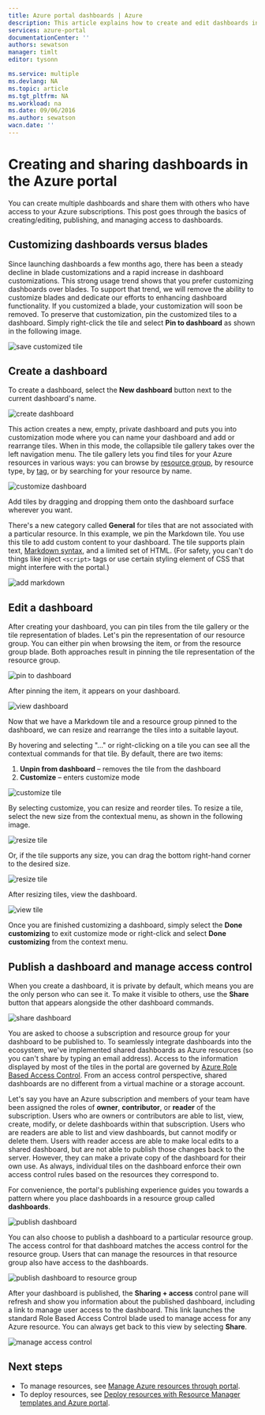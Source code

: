 ```yaml
---
title: Azure portal dashboards | Azure
description: This article explains how to create and edit dashboards in the Azure portal.
services: azure-portal
documentationCenter: ''
authors: sewatson
manager: timlt
editor: tysonn

ms.service: multiple
ms.devlang: NA
ms.topic: article
ms.tgt_pltfrm: NA
ms.workload: na
ms.date: 09/06/2016
ms.author: sewatson
wacn.date: ''
---
```


# Creating and sharing dashboards in the Azure portal

You can create multiple dashboards and share them with others who have access to your Azure subscriptions.  This post goes through the basics of creating/editing, publishing, and managing access to dashboards.

## Customizing dashboards versus blades

Since launching dashboards a few months ago, there has been a steady decline in blade customizations and a rapid increase in dashboard customizations. This strong usage trend shows that you prefer customizing dashboards over blades. To support that trend, we will remove the ability to customize blades and dedicate our efforts to enhancing dashboard functionality. If you customized a blade, your customization will soon be removed. To preserve that customization, pin the customized tiles to a dashboard. Simply right-click the tile and select **Pin to dashboard** as shown in the following image.

![save customized tile](./media/azure-portal-dashboards/save-customization.png)

## Create a dashboard

To create a dashboard, select the **New dashboard** button next to the current dashboard's name.  

![create dashboard](./media/azure-portal-dashboards/new-dashboard.png)

This action creates a new, empty, private dashboard and puts you into customization mode where you can name your dashboard and add or rearrange tiles.  When in this mode, the collapsible tile gallery takes over the left navigation menu.  The tile gallery lets you find tiles for your Azure resources in various ways: you can browse by [resource group](../azure-resource-manager/resource-group-overview.md#resource-groups), by resource type, by [tag](../azure-resource-manager/resource-group-using-tags.md), or by searching for your resource by name.  

![customize dashboard](./media/azure-portal-dashboards/customize-dashboard.png)

Add tiles by dragging and dropping them onto the dashboard surface wherever you want.

There's a new category called **General** for tiles that are not associated with a particular resource.  In this example, we pin the Markdown tile.  You use this tile to add custom content to your dashboard.  The tile supports plain text, [Markdown syntax](https://daringfireball.net/projects/markdown/syntax), and a limited set of HTML.  (For safety, you can't do things like inject `<script>` tags or use certain styling element of CSS that might interfere with the portal.) 

![add markdown](./media/azure-portal-dashboards/add-markdown.png)

## Edit a dashboard

After creating your dashboard, you can pin tiles from the tile gallery or the tile representation of blades. Let's pin the representation of our resource group. You can either pin when browsing the item, or from the resource group blade. Both approaches result in pinning the tile representation of the resource group.

![pin to dashboard](./media/azure-portal-dashboards/pin-to-dashboard.png)

After pinning the item, it appears on your dashboard.

![view dashboard](./media/azure-portal-dashboards/view-dashboard.png)

Now that we have a Markdown tile and a resource group pinned to the dashboard, we can resize and rearrange the tiles into a suitable layout.

By hovering and selecting "…" or right-clicking on a tile you can see all the contextual commands for that tile. By default, there are two items:

1. **Unpin from dashboard** – removes the tile from the dashboard
2. **Customize** – enters customize mode

![customize tile](./media/azure-portal-dashboards/customize-tile.png)

By selecting customize, you can resize and reorder tiles. To resize a tile, select the new size from the contextual menu, as shown in the following image.

![resize tile](./media/azure-portal-dashboards/resize-tile.png)

Or, if the tile supports any size, you can drag the bottom right-hand corner to the desired size.

![resize tile](./media/azure-portal-dashboards/resize-corner.png)

After resizing tiles, view the dashboard.

![view tile](./media/azure-portal-dashboards/view-tile.png)

Once you are finished customizing a dashboard, simply select the **Done customizing** to exit customize mode or right-click and select **Done customizing** from the context menu.

## Publish a dashboard and manage access control

When you create a dashboard, it is private by default, which means you are the only person who can see it.  To make it visible to others, use the **Share** button that appears alongside the other dashboard commands.

![share dashboard](./media/azure-portal-dashboards/share-dashboard.png)

You are asked to choose a subscription and resource group for your dashboard to be published to. To seamlessly integrate dashboards into the ecosystem, we've implemented shared dashboards as Azure resources (so you can't share by typing an email address).  Access to the information displayed by most of the tiles in the portal are governed by [Azure Role Based Access Control](../active-directory/role-based-access-control-configure.md ). From an access control perspective, shared dashboards are no different from a virtual machine or a storage account.  

Let's say you have an Azure subscription and members of your team have been assigned the roles of **owner**, **contributor**, or **reader** of the subscription.  Users who are owners or contributors are able to list, view, create, modify, or delete dashboards within that subscription.  Users who are readers are able to list and view dashboards, but cannot modify or delete them.  Users with reader access are able to make local edits to a shared dashboard, but are not able to publish those changes back to the server.  However, they can make a private copy of the dashboard for their own use.  As always, individual tiles on the dashboard enforce their own access control rules based on the resources they correspond to.  

For convenience, the portal's publishing experience guides you towards a pattern where you place dashboards in a resource group called **dashboards**.  

![publish dashboard](./media/azure-portal-dashboards/publish-dashboard.png)

You can also choose to publish a dashboard to a particular resource group.  The access control for that dashboard matches the access control for the resource group.  Users that can manage the resources in that resource group also have access to the dashboards.

![publish dashboard to resource group](./media/azure-portal-dashboards/publish-to-resource-group.png)

After your dashboard is published, the **Sharing + access** control pane will refresh and show you information about the published dashboard, including a link to manage user access to the dashboard.  This link launches the standard Role Based Access Control blade used to manage access for any Azure resource.  You can always get back to this view by selecting **Share**.

![manage access control](./media/azure-portal-dashboards/manage-access.png)

## Next steps

- To manage resources, see [Manage Azure resources through portal](../azure-resource-manager/resource-group-portal.md).
- To deploy resources, see [Deploy resources with Resource Manager templates and Azure portal](../azure-resource-manager/resource-group-template-deploy-portal.md).
